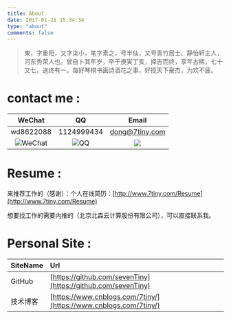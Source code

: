 ```yaml
---
title: About
date: 2017-01-21 15:34:34
type: "about"
comments: false
---
```



> 東，字重阳，又字柒小，笔字素之，号半仙，又号青竹居士、静怡轩主人，河东秀荣人也。曾自卜其年岁，卒于庚寅丁亥，择吉而终，享年古稀，七十又七，送终有一。每好琴棋书画诗酒花之事，好揽天下豪杰，为欢不疲。


# contact me :
| WeChat        | QQ            | Email  |
| :-----------: |:-------------:| :-----:|
| wd8622088     | 1124999434    | dong@7tiny.com |
| ![WeChat](/imgs/0_linkme_wechat.jpg) | ![QQ](/imgs/0_linkme_qq.jpg) | <a target="_blank" href="http://mail.qq.com/cgi-bin/qm_share?t=qm_mailme&email=IVJEV0RPVUhPWGFHTllMQEhND0JOTA" style="text-decoration:none;"><img src="http://rescdn.qqmail.com/zh_CN/htmledition/images/function/qm_open/ico_mailme_01.png"/></a> |

# Resume :

来推荐工作的（感谢）：个人在线简历：[http://www.7tiny.com/Resume](http://www.7tiny.com/Resume) 

想要找工作的需要内推的（北京北森云计算股份有限公司），可以直接联系我。

# Personal Site :

| SiteName      | Url         |
| :-----------  |:----------- |
| GitHub        |[https://github.com/sevenTiny](https://github.com/sevenTiny)|
| 技术博客      |[https://www.cnblogs.com/7tiny/](https://www.cnblogs.com/7tiny/)|

